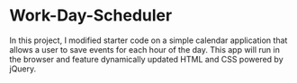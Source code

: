 # Work-Day-Scheduler
In this project, I modified starter code on a simple calendar application that allows a user to save events for each hour of the day. This app will run in the browser and feature dynamically updated HTML and CSS powered by jQuery.
